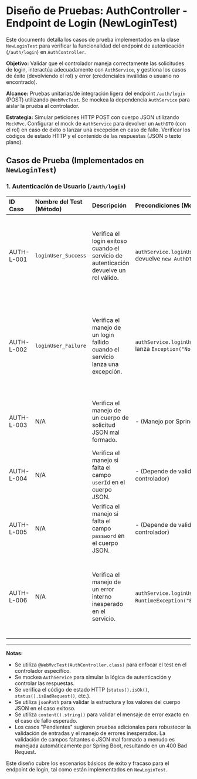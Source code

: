 # Diseño de Pruebas: AuthController - Endpoint de Login (NewLoginTest)

Este documento detalla los casos de prueba implementados en la clase `NewLoginTest` para verificar la funcionalidad del endpoint de autenticación (`/auth/login`) en `AuthController`.

**Objetivo:** Validar que el controlador maneja correctamente las solicitudes de login, interactúa adecuadamente con `AuthService`, y gestiona los casos de éxito (devolviendo el rol) y error (credenciales inválidas o usuario no encontrado).

**Alcance:** Pruebas unitarias/de integración ligera del endpoint `/auth/login` (POST) utilizando `@WebMvcTest`. Se mockea la dependencia `AuthService` para aislar la prueba al controlador.

**Estrategia:** Simular peticiones HTTP POST con cuerpo JSON utilizando `MockMvc`. Configurar el mock de `AuthService` para devolver un `AuthDTO` (con el rol) en caso de éxito o lanzar una excepción en caso de fallo. Verificar los códigos de estado HTTP y el contenido de las respuestas (JSON o texto plano).

## Casos de Prueba (Implementados en `NewLoginTest`)

### 1. Autenticación de Usuario (`/auth/login`)

| ID Caso  | Nombre del Test (Método) | Descripción                                                                       | Precondiciones (Mocks)                                                              | Pasos                                                                                      | Resultado Esperado                                                                                                                             | Estado |
| :------- | :----------------------- | :-------------------------------------------------------------------------------- | :---------------------------------------------------------------------------------- | :----------------------------------------------------------------------------------------- | :--------------------------------------------------------------------------------------------------------------------------------------------- | :----- |
| AUTH-L-001 | `loginUser_Success`      | Verifica el login exitoso cuando el servicio de autenticación devuelve un rol válido. | `authService.loginUser(any(AuthDTO.class))` devuelve `new AuthDTO("student")`.      | 1. Construir cuerpo JSON con credenciales (simuladas). 2. Configurar Mock. 3. Realizar POST a `/auth/login`. | Status HTTP 200 (OK). Cuerpo JSON contiene `{"role": "student"}`.                                                                               | OK     |
| AUTH-L-002 | `loginUser_Failure`      | Verifica el manejo de un login fallido cuando el servicio lanza una excepción.      | `authService.loginUser(any(AuthDTO.class))` lanza `Exception("No hay un usuario...")`. | 1. Construir cuerpo JSON con credenciales (simuladas). 2. Configurar Mock. 3. Realizar POST a `/auth/login`. | Status HTTP 400 (Bad Request). Cuerpo de la respuesta (texto plano) contiene el mensaje de error "No hay un usuario con este id o contraseña". | OK     |
| AUTH-L-003 | N/A                      | Verifica el manejo de un cuerpo de solicitud JSON mal formado.                    | - (Manejo por Spring/Jackson)                                                       | 1. Construir cuerpo JSON inválido. 2. Realizar POST a `/auth/login`.                          | Status HTTP 400 (Bad Request).                                                                                                                | Pendiente |
| AUTH-L-004 | N/A                      | Verifica el manejo si falta el campo `userId` en el cuerpo JSON.                  | - (Depende de validaciones en `AuthDTO` o el controlador)                           | 1. Construir cuerpo JSON sin `userId`. 2. Realizar POST a `/auth/login`.                      | Status HTTP 400 (Bad Request) si hay validación.                                                                                              | Pendiente |
| AUTH-L-005 | N/A                      | Verifica el manejo si falta el campo `password` en el cuerpo JSON.                | - (Depende de validaciones en `AuthDTO` o el controlador)                           | 1. Construir cuerpo JSON sin `password`. 2. Realizar POST a `/auth/login`.                    | Status HTTP 400 (Bad Request) si hay validación.                                                                                              | Pendiente |
| AUTH-L-006 | N/A                      | Verifica el manejo de un error interno inesperado en el servicio.                 | `authService.loginUser` lanza `RuntimeException("Error DB")`.                       | 1. Construir cuerpo JSON. 2. Configurar Mock. 3. Realizar POST a `/auth/login`.                | Status HTTP 500 (Internal Server Error). Cuerpo de la respuesta contiene un mensaje genérico de error.                                        | Pendiente |

---

**Notas:**

*   Se utiliza `@WebMvcTest(AuthController.class)` para enfocar el test en el controlador específico.
*   Se mockea `AuthService` para simular la lógica de autenticación y controlar las respuestas.
*   Se verifica el código de estado HTTP (`status().isOk()`, `status().isBadRequest()`, etc.).
*   Se utiliza `jsonPath` para validar la estructura y los valores del cuerpo JSON en el caso exitoso.
*   Se utiliza `content().string()` para validar el mensaje de error exacto en el caso de fallo esperado.
*   Los casos "Pendientes" sugieren pruebas adicionales para robustecer la validación de entradas y el manejo de errores inesperados. La validación de campos faltantes o JSON mal formado a menudo es manejada automáticamente por Spring Boot, resultando en un 400 Bad Request.

Este diseño cubre los escenarios básicos de éxito y fracaso para el endpoint de login, tal como están implementados en `NewLoginTest`.